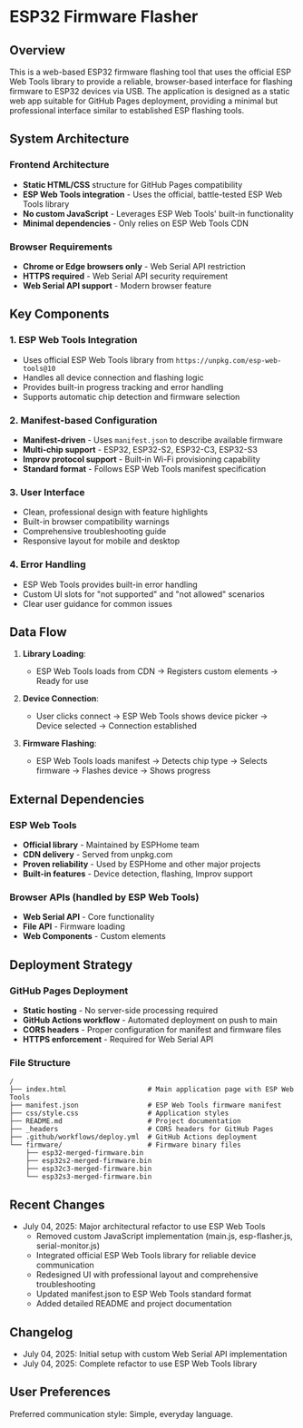 # ESP32 Firmware Flasher

## Overview

This is a web-based ESP32 firmware flashing tool that uses the official ESP Web Tools library to provide a reliable, browser-based interface for flashing firmware to ESP32 devices via USB. The application is designed as a static web app suitable for GitHub Pages deployment, providing a minimal but professional interface similar to established ESP flashing tools.

## System Architecture

### Frontend Architecture
- **Static HTML/CSS** structure for GitHub Pages compatibility
- **ESP Web Tools integration** - Uses the official, battle-tested ESP Web Tools library
- **No custom JavaScript** - Leverages ESP Web Tools' built-in functionality
- **Minimal dependencies** - Only relies on ESP Web Tools CDN

### Browser Requirements
- **Chrome or Edge browsers only** - Web Serial API restriction
- **HTTPS required** - Web Serial API security requirement
- **Web Serial API support** - Modern browser feature

## Key Components

### 1. ESP Web Tools Integration
- Uses official ESP Web Tools library from `https://unpkg.com/esp-web-tools@10`
- Handles all device connection and flashing logic
- Provides built-in progress tracking and error handling
- Supports automatic chip detection and firmware selection

### 2. Manifest-based Configuration
- **Manifest-driven** - Uses `manifest.json` to describe available firmware
- **Multi-chip support** - ESP32, ESP32-S2, ESP32-C3, ESP32-S3
- **Improv protocol support** - Built-in Wi-Fi provisioning capability
- **Standard format** - Follows ESP Web Tools manifest specification

### 3. User Interface
- Clean, professional design with feature highlights
- Built-in browser compatibility warnings
- Comprehensive troubleshooting guide
- Responsive layout for mobile and desktop

### 4. Error Handling
- ESP Web Tools provides built-in error handling
- Custom UI slots for "not supported" and "not allowed" scenarios
- Clear user guidance for common issues

## Data Flow

1. **Library Loading**:
   - ESP Web Tools loads from CDN → Registers custom elements → Ready for use

2. **Device Connection**:
   - User clicks connect → ESP Web Tools shows device picker → Device selected → Connection established

3. **Firmware Flashing**:
   - ESP Web Tools loads manifest → Detects chip type → Selects firmware → Flashes device → Shows progress

## External Dependencies

### ESP Web Tools
- **Official library** - Maintained by ESPHome team
- **CDN delivery** - Served from unpkg.com
- **Proven reliability** - Used by ESPHome and other major projects
- **Built-in features** - Device detection, flashing, Improv support

### Browser APIs (handled by ESP Web Tools)
- **Web Serial API** - Core functionality
- **File API** - Firmware loading
- **Web Components** - Custom elements

## Deployment Strategy

### GitHub Pages Deployment
- **Static hosting** - No server-side processing required
- **GitHub Actions workflow** - Automated deployment on push to main
- **CORS headers** - Proper configuration for manifest and firmware files
- **HTTPS enforcement** - Required for Web Serial API

### File Structure
```
/
├── index.html                    # Main application page with ESP Web Tools
├── manifest.json                 # ESP Web Tools firmware manifest
├── css/style.css                 # Application styles
├── README.md                     # Project documentation
├── _headers                      # CORS headers for GitHub Pages
├── .github/workflows/deploy.yml  # GitHub Actions deployment
└── firmware/                     # Firmware binary files
    ├── esp32-merged-firmware.bin
    ├── esp32s2-merged-firmware.bin
    ├── esp32c3-merged-firmware.bin
    └── esp32s3-merged-firmware.bin
```

## Recent Changes
- July 04, 2025: Major architectural refactor to use ESP Web Tools
  - Removed custom JavaScript implementation (main.js, esp-flasher.js, serial-monitor.js)
  - Integrated official ESP Web Tools library for reliable device communication
  - Redesigned UI with professional layout and comprehensive troubleshooting
  - Updated manifest.json to ESP Web Tools standard format
  - Added detailed README and project documentation

## Changelog
- July 04, 2025: Initial setup with custom Web Serial API implementation
- July 04, 2025: Complete refactor to use ESP Web Tools library

## User Preferences

Preferred communication style: Simple, everyday language.